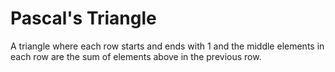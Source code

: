 # Pascal's Triangle

A triangle where each row starts and ends with 1 and the middle elements in each row are the sum of elements above in the previous row.